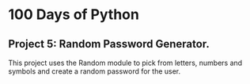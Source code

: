 # 100 Days of Python
## Project 5: Random Password Generator.

This project uses the Random module to pick from letters, numbers and symbols and create a random password for the user.
